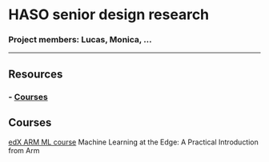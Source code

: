 # HASO senior design research
### Project members: Lucas, Monica, ...

---

## Resources
### - [Courses](#courses-1)


## Courses
[edX ARM ML course](/edX%20ARM%20ML%20Course/)
Machine Learning at the Edge: A Practical Introduction from Arm

